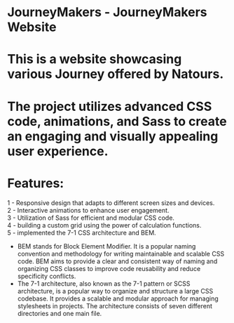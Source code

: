# JourneyMakers - JourneyMakers Website
# This is a website showcasing various Journey offered by Natours. 
# The project utilizes advanced CSS code, animations, and Sass to create an engaging and visually appealing user experience.
# Features:
 1 - Responsive design that adapts to different screen sizes and devices.<br>
 2 - Interactive animations to enhance user engagement.<br>
 3 - Utilization of Sass for efficient and modular CSS code.<br>
 4 - building a custom grid using the power of calculation functions.<br>
 5 - implemented the 7-1 CSS architecture and BEM.<br>
   - BEM stands for Block Element Modifier. It is a popular naming convention and methodology for writing maintainable and scalable CSS code. BEM aims to provide a clear and consistent way of naming and organizing CSS classes to improve code reusability and reduce specificity conflicts.
   - The 7-1 architecture, also known as the 7-1 pattern or SCSS architecture, is a popular way to organize and structure a large CSS codebase. It provides a scalable and modular approach for managing stylesheets in projects. The architecture consists of seven different directories and one main file.
 
